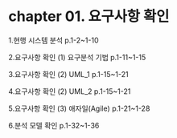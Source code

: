 # chapter 01. 요구사항 확인

1.현행 시스템 분석 p.1-2~1-10 

2.요구사항 확인 (1) 요구분석 기법 p.1-11~1-15

3.요구사항 확인 (2) UML_1 p.1-15~1-21 

4.요구사항 확인 (2) UML_2 p.1-15~1-21 

5.요구사항 확인 (3) 애자일(Agile) p.1-21~1-28

6.분석 모델 확인 p.1-32~1-36


